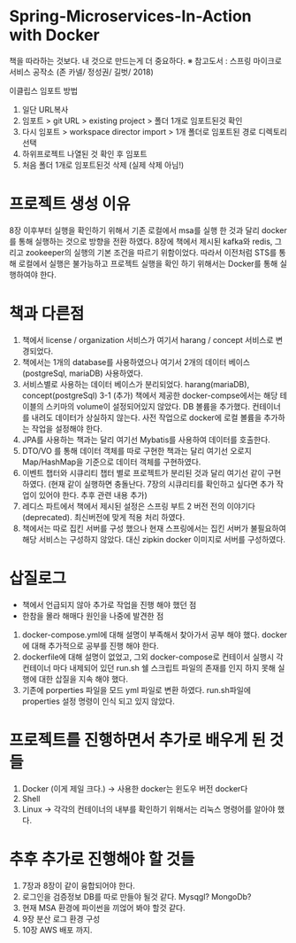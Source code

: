 # Spring-Microservices-In-Action with Docker
책을 따라하는 것보다. 내 것으로 만드는게 더 중요하다.
※ 참고도서 : 스프링 마이크로서비스 공작소 (존 카넬/ 정성권/ 길벗/ 2018)

이클립스 임포트 방법
1. 일단 URL복사
2. 임포트 > git URL > existing project > 폴더 1개로 임포트된것 확인
3. 다시 임포트 > workspace director import > 1개 폴더로 임포트된 경로 디렉토리 선택
4. 하위프로젝트 나열된 것 확인 후 임포트
5. 처음 폴더 1개로 임포트된것 삭제 (실제 삭제 아님!)

# 프로젝트 생성 이유
8장 이후부터 실행을 확인하기 위해서 기존 로컬에서 msa를 실행 한 것과 달리 docker를 통해 실행하는 것으로 방향을
전환 하였다. 8장에 책에서 제시된 kafka와 redis, 그리고 zookeeper의 실행의 기본 조건을 따르기 위함이었다.
따라서 이전처럼 STS를 통해 로컬에서 실행은 불가능하고 프로젝트 실행을 확인 하기 위해서는 Docker를 통해 실행하여야 한다.

# 책과 다른점
1. 책에서 license / organization 서비스가 여기서 harang / concept 서비스로 변경되었다.
2. 책에서는 1개의 database를 사용하였으나 여기서 2개의 데이터 베이스(postgreSql, mariaDB) 사용하였다.
3. 서비스별로 사용하는 데이터 베이스가 분리되었다. harang(mariaDB), concept(postgreSql)
  3-1 (추가) 책에서 제공한 docker-compse에서는 해당 테이블의 스키마의 volume이 설정되어있지 않았다. DB 볼륨을 추가했다. 
      컨테이너를 내려도 데이터가 상실하지 않는다. 사전 작업으로 docker에 로컬 볼륨을 추가하는 작업을 설정해야 한다.
4. JPA를 사용하는 책과는 달리 여기선 Mybatis를 사용하여 데이터를 호출한다.
5. DTO/VO 를 통해 데이터 객체를 따로 구현한 책과는 달리 여기선 오로지 Map/HashMap을 기준으로 데이터 객체를 구현하였다.
6. 이벤트 챕터와 시큐리티 챕터 별로 프로젝트가 분리된 것과 달리 여기선 같이 구현하였다. 
(현재 같이 실행하면 충돌난다. 7장의 시큐리티를 확인하고 싶다면 추가 작업이 있어야 한다. 추후 관련 내용 추가)
7. 레디스 파트에서 책에서 제시된 설정은 스프링 부트 2 버전 전의 이야기다(deprecated). 최신버전에 맞게 적용 처리 하였다.
8. 책에서는 따로 집킨 서버를 구성 했으나 현재 스프링에서는 집킨 서버가 불필요하여 해당 서비스는 구성하지 않았다. 대신 zipkin docker 이미지로 서버를 구성하였다.

# 삽질로그 
* 책에서 언급되지 않아 추가로 작업을 진행 해야 했던 점
* 한참을 몰라 해매다 원인을 나중에 발견한 점
1. docker-compose.yml에 대해 설명이 부족해서 찾아가서 공부 해야 했다. docker에 대해 추가적으로 공부를 진행 해야 한다.
2. dockerfile에 대해 설명이 없었고, 그외 docker-compose로 컨테이서 실행시 각 컨테이너 마다 내제되어 있던 run.sh 쉘 스크립트 파일의
존재를 인지 하지 못해 실행에 대한 삽질을 지속 해야 했다.
3. 기존에 porperties 파일을 모드 yml 파일로 변환 하였다. run.sh파일에 properties 설정 명령이 인식 되고 있지 않았다.

# 프로젝트를 진행하면서 추가로 배우게 된 것들
1. Docker (이게 제일 크다.) -> 사용한 docker는 윈도우 버전 docker다
2. Shell
3. Linux -> 각각의 컨테이너의 내부를 확인하기 위해서는 리눅스 명령어를 알아야 했다.

# 추후 추가로 진행해야 할 것들
1. 7장과 8장이 같이 융합되어야 한다.
2. 로그인을 검증정보 DB를 따로 만들야 될것 같다. Mysqgl? MongoDb?
3. 현재 MSA 환경에 파이썬을 끼얺어 봐야 할것 같다.
4. 9장 분산 로그 환경 구성
5. 10장 AWS 배포 까지.


